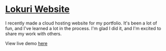 # <a href='https://tolu-ijiola.github.io/Web-Hosting/'>Lokuri Website</a>

I recently made a cloud hosting website for my portfolio. It's been a lot of fun, and I've learned a lot in the process. I'm glad I did it, and I'm excited to share my work with others.


View live demo <a href='https://tolu-ijiola.github.io/Web-Hosting/'>here</a>







